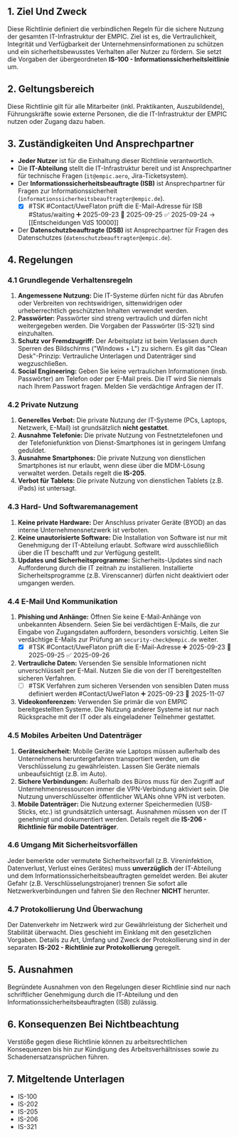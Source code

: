 ## **1. Ziel Und Zweck**

Diese Richtlinie definiert die verbindlichen Regeln für die sichere Nutzung der gesamten IT-Infrastruktur der EMPIC. Ziel ist es, die Vertraulichkeit, Integrität und Verfügbarkeit der Unternehmensinformationen zu schützen und ein sicherheitsbewusstes Verhalten aller Nutzer zu fördern. Sie setzt die Vorgaben der übergeordneten **IS-100 - Informationssicherheitsleitlinie** um.

## **2. Geltungsbereich**

Diese Richtlinie gilt für alle Mitarbeiter (inkl. Praktikanten, Auszubildende), Führungskräfte sowie externe Personen, die die IT-Infrastruktur der EMPIC nutzen oder Zugang dazu haben.

## **3. Zuständigkeiten Und Ansprechpartner**

- **Jeder Nutzer** ist für die Einhaltung dieser Richtlinie verantwortlich.
- Die **IT-Abteilung** stellt die IT-Infrastruktur bereit und ist Ansprechpartner für technische Fragen (`it@empic.aero`, Jira-Ticketsystem).
- Der **Informationssicherheitsbeauftragte (ISB)** ist Ansprechpartner für Fragen zur Informationssicherheit (`informationssicherheitsbeauftragter@empic.de`).
	- [x] #TSK #Contact/UweFlaton prüft die E-Mail-Adresse für ISB #Status/waiting ➕ 2025-09-23 📅 2025-09-25 ✅ 2025-09-24
		-> [[Entscheidungen VdS 10000]]
- Der **Datenschutzbeauftragte (DSB)** ist Ansprechpartner für Fragen des Datenschutzes (`datenschutzbeauftragter@empic.de`). 

## **4. Regelungen**

### **4.1 Grundlegende Verhaltensregeln**

1. **Angemessene Nutzung:** Die IT-Systeme dürfen nicht für das Abrufen oder Verbreiten von rechtswidrigen, sittenwidrigen oder urheberrechtlich geschützten Inhalten verwendet werden.
2. **Passwörter:** Passwörter sind streng vertraulich und dürfen nicht weitergegeben werden. Die Vorgaben der Passwörter (IS-321) sind einzuhalten.
3. **Schutz vor Fremdzugriff:** Der Arbeitsplatz ist beim Verlassen durch Sperren des Bildschirms ("Windows + L") zu sichern. Es gilt das "Clean Desk"-Prinzip: Vertrauliche Unterlagen und Datenträger sind wegzuschließen.
4. **Social Engineering:** Geben Sie keine vertraulichen Informationen (insb. Passwörter) am Telefon oder per E-Mail preis. Die IT wird Sie niemals nach Ihrem Passwort fragen. Melden Sie verdächtige Anfragen der IT.

### **4.2 Private Nutzung**

1. **Generelles Verbot:** Die private Nutzung der IT-Systeme (PCs, Laptops, Netzwerk, E-Mail) ist grundsätzlich **nicht gestattet**.
2. **Ausnahme Telefonie:** Die private Nutzung von Festnetztelefonen und der Telefoniefunktion von Dienst-Smartphones ist in geringem Umfang geduldet.
3. **Ausnahme Smartphones:** Die private Nutzung von dienstlichen Smartphones ist nur erlaubt, wenn diese über die MDM-Lösung verwaltet werden. Details regelt die **IS-205**.
4. **Verbot für Tablets:** Die private Nutzung von dienstlichen Tablets (z.B. iPads) ist untersagt.

### **4.3 Hard- Und Softwaremanagement**

1. **Keine private Hardware:** Der Anschluss privater Geräte (BYOD) an das interne Unternehmensnetzwerk ist verboten.
2. **Keine unautorisierte Software:** Die Installation von Software ist nur mit Genehmigung der IT-Abteilung erlaubt. Software wird ausschließlich über die IT beschafft und zur Verfügung gestellt.
3. **Updates und Sicherheitsprogramme:** Sicherheits-Updates sind nach Aufforderung durch die IT zeitnah zu installieren. Installierte Sicherheitsprogramme (z.B. Virenscanner) dürfen nicht deaktiviert oder umgangen werden.

### **4.4 E-Mail Und Kommunikation**

1. **Phishing und Anhänge:** Öffnen Sie keine E-Mail-Anhänge von unbekannten Absendern. Seien Sie bei verdächtigen E-Mails, die zur Eingabe von Zugangsdaten auffordern, besonders vorsichtig. Leiten Sie verdächtige E-Mails zur Prüfung an `security-check@empic.de` weiter.
	- [x] #TSK #Contact/UweFlaton prüft die E-Mail-Adresse ➕ 2025-09-23 📅 2025-09-25 ✅ 2025-09-26
2. **Vertrauliche Daten:** Versenden Sie sensible Informationen nicht unverschlüsselt per E-Mail. Nutzen Sie die von der IT bereitgestellten sicheren Verfahren.
	- [ ] #TSK Verfahren zum sicheren Versenden von sensiblen Daten muss definiert werden #Contact/UweFlaton ➕ 2025-09-23 📅 2025-11-07
3. **Videokonferenzen:** Verwenden Sie primär die von EMPIC bereitgestellten Systeme. Die Nutzung anderer Systeme ist nur nach Rücksprache mit der IT oder als eingeladener Teilnehmer gestattet.

### **4.5 Mobiles Arbeiten Und Datenträger**

1. **Gerätesicherheit:** Mobile Geräte wie Laptops müssen außerhalb des Unternehmens heruntergefahren transportiert werden, um die Verschlüsselung zu gewährleisten. Lassen Sie Geräte niemals unbeaufsichtigt (z.B. im Auto).
2. **Sichere Verbindungen:** Außerhalb des Büros muss für den Zugriff auf Unternehmensressourcen immer die VPN-Verbindung aktiviert sein. Die Nutzung unverschlüsselter öffentlicher WLANs ohne VPN ist verboten.
3. **Mobile Datenträger:** Die Nutzung externer Speichermedien (USB-Sticks, etc.) ist grundsätzlich untersagt. Ausnahmen müssen von der IT genehmigt und dokumentiert werden. Details regelt die **IS-206 - Richtlinie für mobile Datenträger**.

### **4.6 Umgang Mit Sicherheitsvorfällen**

Jeder bemerkte oder vermutete Sicherheitsvorfall (z.B. Vireninfektion, Datenverlust, Verlust eines Gerätes) muss **unverzüglich** der IT-Abteilung und dem Informationssicherheitsbeauftragten gemeldet werden. Bei akuter Gefahr (z.B. Verschlüsselungstrojaner) trennen Sie sofort alle Netzwerkverbindungen und fahren Sie den Rechner **NICHT** herunter.

### **4.7 Protokollierung Und Überwachung**

Der Datenverkehr im Netzwerk wird zur Gewährleistung der Sicherheit und Stabilität überwacht. Dies geschieht im Einklang mit den gesetzlichen Vorgaben. Details zu Art, Umfang und Zweck der Protokollierung sind in der separaten **IS-202 - Richtlinie zur Protokollierung** geregelt.

## **5. Ausnahmen**

Begründete Ausnahmen von den Regelungen dieser Richtlinie sind nur nach schriftlicher Genehmigung durch die IT-Abteilung und den Informationssicherheitsbeauftragten (ISB) zulässig.

## **6. Konsequenzen Bei Nichtbeachtung**

Verstöße gegen diese Richtlinie können zu arbeitsrechtlichen Konsequenzen bis hin zur Kündigung des Arbeitsverhältnisses sowie zu Schadenersatzansprüchen führen.

## **7. Mitgeltende Unterlagen**

- IS-100
- IS-202
- IS-205
- IS-206
- IS-321